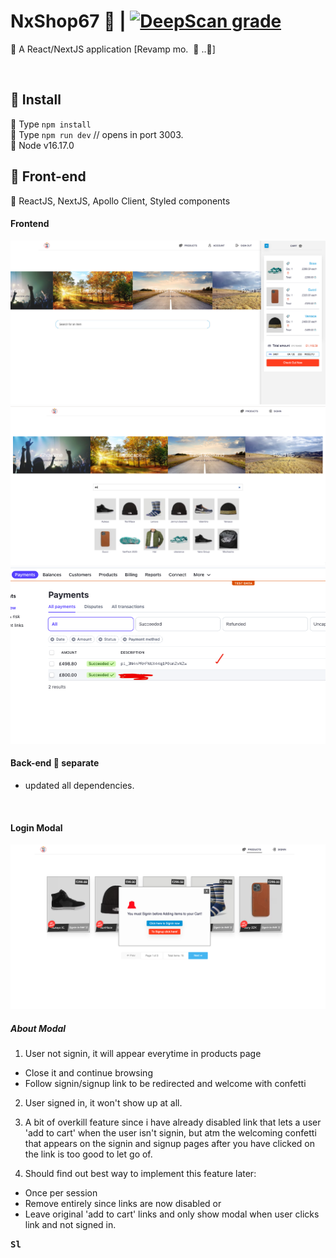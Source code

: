 # NxShop67 :convenience_store: | [![DeepScan grade](https://deepscan.io/api/teams/16862/projects/22444/branches/662143/badge/grade.svg)](https://deepscan.io/dashboard#view=project&tid=16862&pid=22444&bid=662143)

:lollipop: A React/NextJS application [Revamp mo.&nbsp; :pizza: ..:snail:]

<br />

## :paperclip: Install

:lollipop: Type `npm install`  
:lollipop: Type `npm run dev` // opens in port 3003.  
:lollipop: Node v16.17.0

## :paperclip: Front-end


:lollipop: ReactJS, NextJS, Apollo Client, Styled components



#### <kdb>Frontend</kdb>

<img src="frontend/public/static/stripe-cart.png" alt="shop frontend">

<br />

<img src="frontend/public/static/search2.png" alt="shop frontend">

<br />

<img src="frontend/public/static/stripe-payment.png" alt="shop frontend">


#### Back-end :paperclip: separate
- updated all dependencies.


<br />

#### Login Modal

<img src="frontend/public/static/login-modal.png" alt="login modal">

##### About Modal

1. User not signin, it will appear everytime in products page
  
  - Close it and continue browsing
  - Follow signin/signup link to be redirected and welcome with confetti

2. User signed in, it won't show up at all.


3. A bit of overkill feature since i have already disabled link that lets a user 'add to cart'
  when the user isn't signin, but atm the welcoming confetti that appears on the signin and signup pages after
  you have clicked on the link is too good to let go of.


4. Should find out best way to implement this feature later:

  - Once per session
  - Remove entirely since links are now disabled or 
  - Leave original 'add to cart' links and only show modal when user clicks link 
    and not signed in.

<kbd>**Sl**</kbd>
